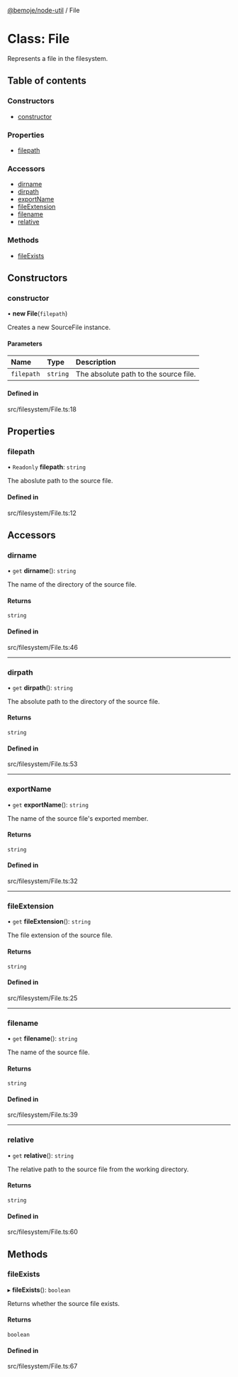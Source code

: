 [@bemoje/node-util](/docs/index.md) / File

# Class: File

Represents a file in the filesystem.

## Table of contents

### Constructors

- [constructor](/docs/classes/File.md#constructor)

### Properties

- [filepath](/docs/classes/File.md#filepath)

### Accessors

- [dirname](/docs/classes/File.md#dirname)
- [dirpath](/docs/classes/File.md#dirpath)
- [exportName](/docs/classes/File.md#exportname)
- [fileExtension](/docs/classes/File.md#fileextension)
- [filename](/docs/classes/File.md#filename)
- [relative](/docs/classes/File.md#relative)

### Methods

- [fileExists](/docs/classes/File.md#fileexists)

## Constructors

### constructor

• **new File**(`filepath`)

Creates a new SourceFile instance.

#### Parameters

| Name | Type | Description |
| :------ | :------ | :------ |
| `filepath` | `string` | The absolute path to the source file. |

#### Defined in

src/filesystem/File.ts:18

## Properties

### filepath

• `Readonly` **filepath**: `string`

The aboslute path to the source file.

#### Defined in

src/filesystem/File.ts:12

## Accessors

### dirname

• `get` **dirname**(): `string`

The name of the directory of the source file.

#### Returns

`string`

#### Defined in

src/filesystem/File.ts:46

___

### dirpath

• `get` **dirpath**(): `string`

The absolute path to the directory of the source file.

#### Returns

`string`

#### Defined in

src/filesystem/File.ts:53

___

### exportName

• `get` **exportName**(): `string`

The name of the source file's exported member.

#### Returns

`string`

#### Defined in

src/filesystem/File.ts:32

___

### fileExtension

• `get` **fileExtension**(): `string`

The file extension of the source file.

#### Returns

`string`

#### Defined in

src/filesystem/File.ts:25

___

### filename

• `get` **filename**(): `string`

The name of the source file.

#### Returns

`string`

#### Defined in

src/filesystem/File.ts:39

___

### relative

• `get` **relative**(): `string`

The relative path to the source file from the working directory.

#### Returns

`string`

#### Defined in

src/filesystem/File.ts:60

## Methods

### fileExists

▸ **fileExists**(): `boolean`

Returns whether the source file exists.

#### Returns

`boolean`

#### Defined in

src/filesystem/File.ts:67
